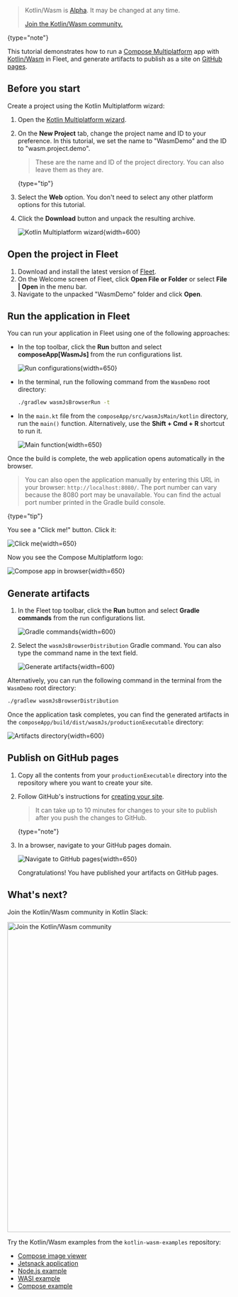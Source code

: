 [//]: # (title: Get started with Kotlin/Wasm in Fleet)

> Kotlin/Wasm is [Alpha](components-stability.md). It may be changed at any time.
> 
> [Join the Kotlin/Wasm community.](https://slack-chats.kotlinlang.org/c/webassembly)
>
{type="note"}

This tutorial demonstrates how to run a [Compose Multiplatform](https://www.jetbrains.com/lp/compose-multiplatform/) 
app with [Kotlin/Wasm](wasm-overview.md) in Fleet, and generate artifacts to publish as a site on [GitHub pages](https://pages.github.com/).

## Before you start

Create a project using the Kotlin Multiplatform wizard:

1. Open the [Kotlin Multiplatform wizard](https://kmp.jetbrains.com/#newProject).
2. On the **New Project** tab, change the project name and ID to your preference. In this tutorial, we set the name to "WasmDemo" and the ID to "wasm.project.demo".

   > These are the name and ID of the project directory. You can also leave them as they are.
   >
   {type="tip"}

3. Select the **Web** option. You don't need to select any other platform options for this tutorial.
4. Click the **Download** button and unpack the resulting archive.

   ![Kotlin Multiplatform wizard](wasm-compose-wizard.png){width=600}

## Open the project in Fleet

1. Download and install the latest version of [Fleet](https://www.jetbrains.com/fleet/).
2. On the Welcome screen of Fleet, click **Open File or Folder** or select **File | Open** in the menu bar.
3. Navigate to the unpacked "WasmDemo" folder and click **Open**.

## Run the application in Fleet

You can run your application in Fleet using one of the following approaches:

* In the top toolbar, click the **Run** button and select **composeApp[WasmJs]** from the run configurations list.

  ![Run configurations](wasm-fleet-run-configurations.png){width=650}

* In the terminal, run the following command from the `WasmDemo` root directory:

   ```bash
   ./gradlew wasmJsBrowserRun -t
   ```
  
* In the `main.kt` file from the `composeApp/src/wasmJsMain/kotlin` directory, run the `main()` function.
  Alternatively, use the **Shift + Cmd + R** shortcut to run it.

  ![Main function](wasm-fleet-main-function.png){width=650}

Once the build is complete, the web application opens automatically in the browser. 

> You can also open the application manually by entering this URL in your browser: `http://localhost:8080/`. The port number 
> can vary because the 8080 port may be unavailable. You can find the actual port number printed in the Gradle build console.
>
{type="tip"}

You see a "Click me!" button. Click it:

![Click me](wasm-composeapp-browser-clickme.png){width=650}

Now you see the Compose Multiplatform logo:

![Compose app in browser](wasm-composeapp-browser.png){width=650}

## Generate artifacts

1. In the Fleet top toolbar, click the **Run** button and select **Gradle commands** from the run configurations list.

   ![Gradle commands](wasm-fleet-gradle-commands.png){width=600}

2. Select the `wasmJsBrowserDistribution` Gradle command. You can also type the command name in the 
   text field.

   ![Generate artifacts](wasm-fleet-generate-artifacts.png){width=600}

Alternatively, you can run the following command in the terminal from the `WasmDemo` root directory:

```bash
./gradlew wasmJsBrowserDistribution
```

Once the application task completes, you can find the generated artifacts in the `composeApp/build/dist/wasmJs/productionExecutable`
directory:

![Artifacts directory](wasm-composeapp-directory.png){width=600}

## Publish on GitHub pages

1. Copy all the contents from your `productionExecutable` directory into the repository where you want to create your site.
2. Follow GitHub's instructions for [creating your site](https://docs.github.com/en/pages/getting-started-with-github-pages/creating-a-github-pages-site#creating-your-site).

   > It can take up to 10 minutes for changes to your site to publish after you push the changes to GitHub.
   >
   {type="note"}

3. In a browser, navigate to your GitHub pages domain.

   ![Navigate to GitHub pages](wasm-composeapp-github-clickme.png){width=650}

   Congratulations! You have published your artifacts on GitHub pages.

## What's next?

Join the Kotlin/Wasm community in Kotlin Slack:

<a href="https://slack-chats.kotlinlang.org/c/webassembly"><img src="join-slack-channel.svg" width="700" alt="Join the Kotlin/Wasm community"/></a>

Try the Kotlin/Wasm examples from the `kotlin-wasm-examples` repository:

* [Compose image viewer](https://github.com/Kotlin/kotlin-wasm-examples/tree/main/compose-imageviewer)
* [Jetsnack application](https://github.com/Kotlin/kotlin-wasm-examples/tree/main/compose-jetsnack)
* [Node.js example](https://github.com/Kotlin/kotlin-wasm-examples/tree/main/nodejs-example)
* [WASI example](https://github.com/Kotlin/kotlin-wasm-examples/tree/main/wasi-example)
* [Compose example](https://github.com/Kotlin/kotlin-wasm-examples/tree/main/compose-example)
